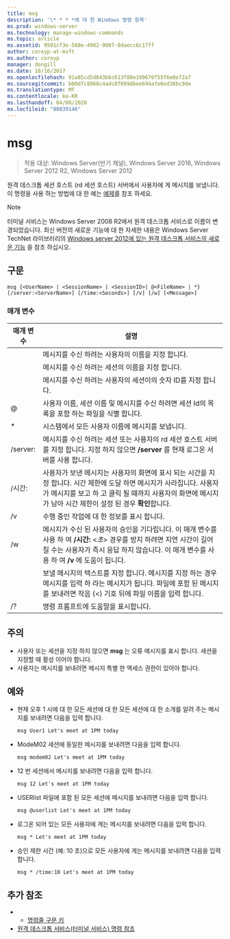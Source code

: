 ```yaml
---
title: msg
description: '\* * * *에 대 한 Windows 명령 항목'
ms.prod: windows-server
ms.technology: manage-windows-commands
ms.topic: article
ms.assetid: 9501cf3e-568e-4982-9987-8daecc6c17ff
author: coreyp-at-msft
ms.author: coreyp
manager: dongill
ms.date: 10/16/2017
ms.openlocfilehash: 91a85cd5d043b6c613f88e199670f55f6e0e72a7
ms.sourcegitcommit: b00d7c8968c4adc8f699dbee694afe6ed36bc9de
ms.translationtype: MT
ms.contentlocale: ko-KR
ms.lasthandoff: 04/08/2020
ms.locfileid: "80839146"
---
```

# <a name="msg"></a>msg

>적용 대상: Windows Server(반기 채널), Windows Server 2016, Windows Server 2012 R2, Windows Server 2012

원격 데스크톱 세션 호스트 (rd 세션 호스트) 서버에서 사용자에 게 메시지를 보냅니다.
이 명령을 사용 하는 방법에 대 한 예는 [예제](#BKMK_examples)를 참조 하세요.
> [!NOTE]
> 터미널 서비스는 Windows Server 2008 R2에서 원격 데스크톱 서비스로 이름이 변경되었습니다. 최신 버전의 새로운 기능에 대 한 자세한 내용은 Windows Server TechNet 라이브러리의 [Windows server 2012에 있는 원격 데스크톱 서비스의 새로운 기능](https://technet.microsoft.com/library/hh831527) 을 참조 하십시오.

## <a name="syntax"></a>구문
```
msg {<UserName> | <SessionName> | <SessionID>| @<FileName> | *} [/server:<ServerName>] [/time:<Seconds>] [/v] [/w] [<Message>]
```

### <a name="parameters"></a>매개 변수

|      매개 변수       |                                                                                                                               설명                                                                                                                               |
|----------------------|-------------------------------------------------------------------------------------------------------------------------------------------------------------------------------------------------------------------------------------------------------------------------|
|      <UserName>      |                                                                                                  메시지를 수신 하려는 사용자의 이름을 지정 합니다.                                                                                                   |
|    <SessionName>     |                                                                                                 메시지를 수신 하려는 세션의 이름을 지정 합니다.                                                                                                 |
|     <SessionID>      |                                                                                            메시지를 수신 하려는 사용자의 세션이의 숫자 ID를 지정 합니다.                                                                                            |
|     @<FileName>      |                                                                         사용자 이름, 세션 이름 및 메시지를 수신 하려면 세션 Id의 목록을 포함 하는 파일을 식별 합니다.                                                                         |
|          \*          |                                                                                                           시스템에서 모든 사용자 이름에 메시지를 보냅니다.                                                                                                            |
| /server:<ServerName> |                                              메시지를 수신 하려는 세션 또는 사용자의 rd 세션 호스트 서버를 지정 합니다. 지정 하지 않으면 **/server** 를 현재 로그온 서버를 사용 합니다.                                              |
|   /시간:<Seconds>    | 사용자가 보낸 메시지는 사용자의 화면에 표시 되는 시간을 지정 합니다. 시간 제한에 도달 하면 메시지가 사라집니다. 사용자가 메시지를 보고 하 고 클릭 될 때까지 사용자의 화면에 메시지가 남아 시간 제한이 설정 된 경우 **확인**합니다. |
|          /v          |                                                                                                         수행 중인 작업에 대 한 정보를 표시 합니다.                                                                                                         |
|          /w          |         메시지가 수신 된 사용자의 승인을 기다립니다. 이 매개 변수를 사용 하 여 **/시간:** <*초*> 경우를 방지 하려면 지연 시간이 길어질 수는 사용자가 즉시 응답 하지 않습니다. 이 매개 변수를 사용 하 여 **/v** 에 도움이 됩니다.          |
|      <Message>       |                  보낼 메시지의 텍스트를 지정 합니다. 메시지를 지정 하는 경우 메시지를 입력 하 라는 메시지가 됩니다. 파일에 포함 된 메시지를 보내려면 작음 (<) 기호 뒤에 파일 이름을 입력 합니다.                  |
|          /?          |                                                                                                                  명령 프롬프트에 도움말을 표시합니다.                                                                                                                   |

## <a name="remarks"></a>주의
-   사용자 또는 세션을 지정 하지 않으면 **msg** 는 오류 메시지를 표시 합니다. 세션을 지정할 때 활성 이어야 합니다.
-   사용자는 메시지를 보내려면 메시지 특별 한 액세스 권한이 있어야 합니다.

## <a name="examples"></a><a name=BKMK_examples></a>예와
-   현재 오후 1 시에 대 한 모든 세션에 대 한 모든 세션에 대 한 소개를 알려 주는 메시지를 보내려면 다음을 입력 합니다.
    ```
    msg User1 Let's meet at 1PM today
    ```
-   ModeM02 세션에 동일한 메시지를 보내려면 다음을 입력 합니다.
    ```
    msg modem02 Let's meet at 1PM today
    ```
-   12 번 세션에서 메시지를 보내려면 다음을 입력 합니다.
    ```
    msg 12 Let's meet at 1PM today
    ```
-   USERlist 파일에 포함 된 모든 세션에 메시지를 보내려면 다음을 입력 합니다.
    ```
    msg @userlist Let's meet at 1PM today
    ```
-   로그온 되어 있는 모든 사용자에 게는 메시지를 보내려면 다음을 입력 합니다.
    ```
    msg * Let's meet at 1PM today
    ```
-   승인 제한 시간 (예: 10 초)으로 모든 사용자에 게는 메시지를 보내려면 다음을 입력 합니다.
    ```
    msg * /time:10 Let's meet at 1PM today
    ```

## <a name="additional-references"></a>추가 참조
-  - [명령줄 구문 키](command-line-syntax-key.md)
-  [원격 데스크톱 서비스(터미널 서비스) 명령 참조](remote-desktop-services-terminal-services-command-reference.md)
